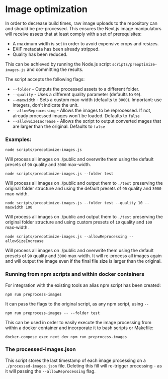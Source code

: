 # Image optimization

In order to decrease build times, raw image uploads to the repository can
and should be pre-processed. This ensures the Next.js image manipulators will
receive assets that at least comply with a set of prerequisites:

* A maximum width is set in order to avoid expensive crops and resizes.
* EXIF metadata has been already stripped.
* Quality has been reduced.

This can be achieved by running the Node.js script `scripts/preoptimize-images.js`
and committing the results.

The script accepts the following flags:

* `--folder` - Outputs the processed assets to a different folder.
* `--quality` - Uses a different quality parameter (defaults to `90`).
* `--maxwidth` - Sets a custom max-width (defaults to `3000`). Important: use
integers, don't indicate the unit.
* `--allowReprocessing` - Allows the images to be reprocessed. If not, already
processed images won't be loaded. Defaults to `false`
* `--allowSizeIncrease` - Allows the script to output converted mages that are
larger than the original. Defaults to `false`

### Examples:

`node scripts/preoptimize-images.js`

Will process all images on ./public and overwrite them using the default presets
of `90` quality and `3000` max-width.

`node scripts/preoptimize-images.js --folder test`

Will process all images on ./public and output them to `./test` preserving the
original folder structure and using the default presets of `90` quality and `3000` max-width.

`node scripts/preoptimize-images.js --folder test --quality 10 --maxwidth 100`

Will process all images on ./public and output them to `./test` preserving the
original folder structure and using custom presets of `10` quality and `100` max-width.

`node scripts/preoptimize-images.js --allowReprocessing --allowSizeIncrease`

Will process all images on ./public and overwrite them using the default presets
of `90` quality and `3000` max-width. It will re-process all images again and will
output the image even if the final file size is larger than the original.

### Running from npm scripts and within docker containers

For integration with the existing tools an alias npm script has been created:

`npm run preprocess-images`

It can pass the flags to the original script, as any npm script, using `--`

`npm run preprocess-images -- --folder test`

This can be used in order to easily execute the image processing from within a
docker container and incorporate it to bash scripts or Makefile:

`docker-compose exec next_dev npm run preprocess-images`

### The processed-images.json

This script stores the last timestamp of each image processing on a `./processed-images.json`
file. Deleting this fill will re-trigger processing - as it will passing the `--allowReprocessing` flag.
